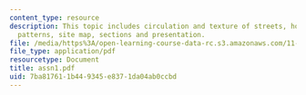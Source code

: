 ```yaml
---
content_type: resource
description: This topic includes circulation and texture of streets, housing and living
  patterns, site map, sections and presentation.
file: /media/https%3A/open-learning-course-data-rc.s3.amazonaws.com/11-307-beijing-urban-design-studio-summer-2006/7ba817611b449345e8371da04ab0ccbd_assn1.pdf
file_type: application/pdf
resourcetype: Document
title: assn1.pdf
uid: 7ba81761-1b44-9345-e837-1da04ab0ccbd
---
```

